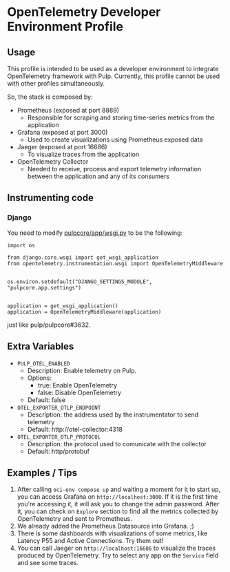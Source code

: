 # OpenTelemetry Developer Environment Profile

## Usage

This profile is intended to be used as a developer environment to integrate OpenTelemetry framework with Pulp. Currently, this profile cannot be used with other profiles simultaneously.

So, the stack is composed by:
* Prometheus (exposed at port 8889)
    * Responsible for scraping and storing time-series metrics from the application
* Grafana (exposed at port 3000)
    * Used to create visualizations using Prometheus exposed data
* Jaeger (exposed at port 16686)
    * To visualize traces from the application
* OpenTelemetry Collector
    * Needed to receive, process and export telemetry information between the application and any of its consumers

## Instrumenting code

### Django
You need to modify [pulpcore/app/wsgi.py](https://github.com/pulp/pulpcore/blob/main/pulpcore/app/wsgi.py) to be the following:
```
import os

from django.core.wsgi import get_wsgi_application
from opentelemetry.instrumentation.wsgi import OpenTelemetryMiddleware


os.environ.setdefault("DJANGO_SETTINGS_MODULE", "pulpcore.app.settings")


application = get_wsgi_application()
application = OpenTelemetryMiddleware(application)
```
just like pulp/pulpcore#3632.


## Extra Variables
- `PULP_OTEL_ENABLED`
    - Description: Enable telemetry on Pulp.
    - Options:
        - true: Enable OpenTelemetry
        - false: Disable OpenTelemetry
    - Default: false
- `OTEL_EXPORTER_OTLP_ENDPOINT`
    - Description: the address used by the instrumentator to send telemetry
    - Default: http://otel-collector:4318
- `OTEL_EXPORTER_OTLP_PROTOCOL`
    - Description: the protocol used to comunicate with the collector
    - Default: http/protobuf

## Examples / Tips
1. After calling `oci-env compose up` and waiting a moment for it to start up, you can access Grafana on 
`http://localhost:3000`. If it is the first time you're accessing it, it will ask you to change the admin password.
After it, you can check on `Explore` section to find all the metrics collected by OpenTelemetry and sent to Prometheus.
2. We already added the Prometheus Datasource into Grafana. ;)
3. There is some dashboards with visualizations of some metrics, like Latency P55 and Active Connections. Try them out!
4. You can call Jaeger on `http://localhost:16686` to visualize the traces produced by OpenTelemetry. Try to select any 
app on the `Service` field and see some traces.
